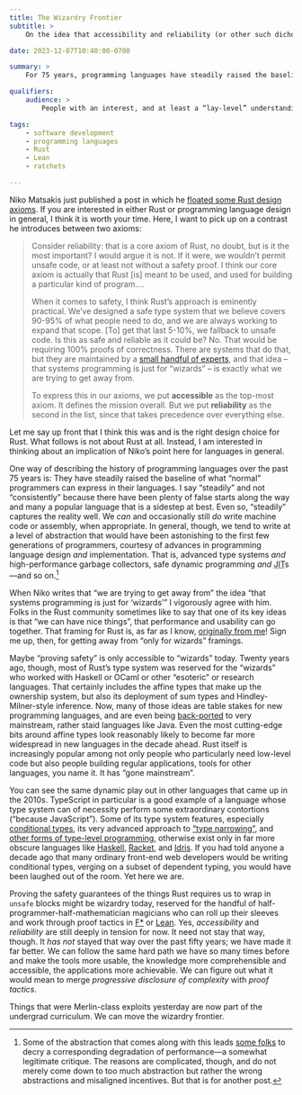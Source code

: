 ```yaml
---
title: The Wizardry Frontier
subtitle: >
    On the idea that accessibility and reliability (or other such dichotomies) must remain at odds in programming languages.

date: 2023-12-07T10:40:00-0700

summary: >
    For 75 years, programming languages have steadily raised the baseline of what “normal” programmers can express in their languages. They can still.

qualifiers:
    audience: >
        People with an interest, and at least a “lay-level” understanding of, programming languages.

tags:
    - software development
    - programming languages
    - Rust
    - Lean
    - ratchets

---
```


Niko Matsakis just published a post in which he [floated some Rust design axioms](https://smallcultfollowing.com/babysteps/blog/2023/12/07/rust-design-axioms/?utm_source=Chris%20Krycho%20sent%20me). If you are interested in either Rust or programming language design in general, I think it is worth your time. Here, I want to pick up on a contrast he introduces between two axioms:

> Consider reliability: that is a core axiom of Rust, no doubt, but is it the most important? I would argue it is not. If it were, we wouldn’t permit unsafe code, or at least not without a safety proof. I think our core axiom is actually that Rust [is] meant to be used, and used for building a particular kind of program.…
>
> When it comes to safety, I think Rust’s approach is eminently practical. We’ve designed a safe type system that we believe covers 90-95% of what people need to do, and we are always working to expand that scope. [To] get that last 5-10%, we fallback to unsafe code. Is this as safe and reliable as it could be? No. That would be requiring 100% proofs of correctness. There are systems that do that, but they are maintained by a [small handful of experts](http://web1.cs.columbia.edu/~junfeng/09fa-e6998/papers/sel4.pdf), and that idea – that systems programming is just for “wizards” – is exactly what we are trying to get away from.
>
> To express this in our axioms, we put **accessible** as the top-most axiom. It defines the mission overall. But we put **reliability** as the second in the list, since that takes precedence over everything else.

Let me say up front that I think this was and is the right design choice for Rust. What follows is not about Rust at all. Instead, I am interested in thinking about an implication of Niko’s point here for languages in general.

One way of describing the history of programming languages over the past 75 years is: They have steadily raised the baseline of what “normal” programmers can express in their languages. I say “steadily” and not “consistently” because there have been plenty of false starts along the way and many a popular language that is a sidestep at best. Even so, “steadily” captures the reality well. We *can* and occasionally still *do* write machine code or assembly, when appropriate. In general, though, we tend to write at a level of abstraction that would have been astonishing to the first few generations of programmers, courtesy of advances in programming language design *and* implementation. That is, advanced type systems *and* high-performance garbage collectors, safe dynamic programming *and* <abbr title="just-in-time (compilers)">JIT</abbr>s—and so on.[^1]

When Niko writes that “we are trying to get away from” the idea “that systems programming is just for ‘wizards’” I vigorously agree with him. Folks in the Rust community sometimes like to say that one of its key ideas is that “we can have nice things”, that performance and usability can go together. That framing for Rust is, as far as I know, [originally from me](https://newrustacean.com/show_notes/bonus/_4/)! Sign me up, then, for getting away from “only for wizards” framings.

Maybe “proving safety” is only accessible to “wizards” today. Twenty years ago, though, most of Rust’s type system was reserved for the “wizards” who worked with Haskell or OCaml or other “esoteric” or research languages. That certainly includes the affine types that make up the ownership system, but also its deployment of sum types and Hindley-Milner-style inference. Now, many of those ideas are table stakes for new programming languages, and are even being [back-ported](https://www.baeldung.com/java-switch-pattern-matching) to very mainstream, rather staid languages like Java. Even the most cutting-edge bits around affine types look reasonably likely to become far more widespread in new languages in the decade ahead. Rust itself is increasingly popular among not only people who particularly need low-level code but also people building regular applications, tools for other languages, you name it. It has “gone mainstream”.

You can see the same dynamic play out in other languages that came up in the 2010s. TypeScript in particular is a good example of a language whose type system can of necessity perform some extraordinary contortions (“because JavaScript”). Some of its type system features, especially [conditional types](https://www.typescriptlang.org/docs/handbook/2/conditional-types.html), its very advanced approach to [“type narrowing”](https://www.typescriptlang.org/docs/handbook/2/narrowing.html), and [other forms of type-level programming](https://www.typescriptlang.org/docs/handbook/2/types-from-types.html), otherwise exist only in far more obscure languages like [Haskell](https://www.haskell.org), [Racket](https://racket-lang.org), and [Idris](https://www.idris-lang.org). If you had told anyone a decade ago that many ordinary front-end web developers would be writing conditional types, verging on a subset of dependent typing, you would have been laughed out of the room. Yet here we are.

Proving the safety guarantees of the things Rust requires us to wrap in `unsafe` blocks might be wizardry today, reserved for the handful of half-programmer-half-mathematician magicians who can roll up their sleeves and work through proof tactics in [F\*](https://fstar-lang.org/) or [Lean](https://lean-lang.org/). Yes, *accessibility* and *reliability* are still deeply in tension for now. It need not stay that way, though. It *has not* stayed that way over the past fifty years; we have made it far better. We can follow the same hard path we have so many times before and make the tools more usable, the knowledge more comprehensible and accessible, the applications more achievable. We can figure out what it would mean to merge *progressive disclosure of complexity* with *proof tactics*.

Things that were Merlin-class exploits yesterday are now part of the undergrad curriculum.  We can move the wizardry frontier.

[^1]:	Some of the abstraction that comes along with this leads [some folks](https://web.archive.org/web/20160408150158/https://handmade.network/manifesto) to decry a corresponding degradation of performance—a somewhat legitimate critique. The reasons are complicated, though, and do not merely come down to too much abstraction but rather the wrong abstractions and misaligned incentives. But that is for another post.
